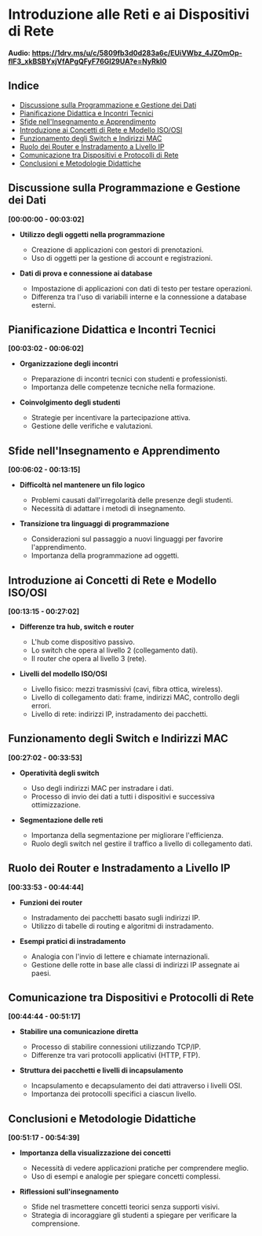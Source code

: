 # Introduzione alle Reti e ai Dispositivi di Rete

**Audio: <https://1drv.ms/u/c/5809fb3d0d283a6c/EUiVWbz_4JZOmOp-flF3_xkBSBYxjVfAPgQFyF76Gl29UA?e=NyRkI0>**

## Indice

- [Discussione sulla Programmazione e Gestione dei Dati](#discussione-sulla-programmazione-e-gestione-dei-dati)
- [Pianificazione Didattica e Incontri Tecnici](#pianificazione-didattica-e-incontri-tecnici)
- [Sfide nell'Insegnamento e Apprendimento](#sfide-nellinsegnamento-e-apprendimento)
- [Introduzione ai Concetti di Rete e Modello ISO/OSI](#introduzione-ai-concetti-di-rete-e-modello-isoosi)
- [Funzionamento degli Switch e Indirizzi MAC](#funzionamento-degli-switch-e-indirizzi-mac)
- [Ruolo dei Router e Instradamento a Livello IP](#ruolo-dei-router-e-instradamento-a-livello-ip)
- [Comunicazione tra Dispositivi e Protocolli di Rete](#comunicazione-tra-dispositivi-e-protocolli-di-rete)
- [Conclusioni e Metodologie Didattiche](#conclusioni-e-metodologie-didattiche)

## Discussione sulla Programmazione e Gestione dei Dati

**[00:00:00 - 00:03:02]**

- **Utilizzo degli oggetti nella programmazione**
  - Creazione di applicazioni con gestori di prenotazioni.
  - Uso di oggetti per la gestione di account e registrazioni.

- **Dati di prova e connessione ai database**
  - Impostazione di applicazioni con dati di testo per testare operazioni.
  - Differenza tra l'uso di variabili interne e la connessione a database esterni.

## Pianificazione Didattica e Incontri Tecnici

**[00:03:02 - 00:06:02]**

- **Organizzazione degli incontri**
  - Preparazione di incontri tecnici con studenti e professionisti.
  - Importanza delle competenze tecniche nella formazione.

- **Coinvolgimento degli studenti**
  - Strategie per incentivare la partecipazione attiva.
  - Gestione delle verifiche e valutazioni.

## Sfide nell'Insegnamento e Apprendimento

**[00:06:02 - 00:13:15]**

- **Difficoltà nel mantenere un filo logico**
  - Problemi causati dall'irregolarità delle presenze degli studenti.
  - Necessità di adattare i metodi di insegnamento.

- **Transizione tra linguaggi di programmazione**
  - Considerazioni sul passaggio a nuovi linguaggi per favorire l'apprendimento.
  - Importanza della programmazione ad oggetti.

## Introduzione ai Concetti di Rete e Modello ISO/OSI

**[00:13:15 - 00:27:02]**

- **Differenze tra hub, switch e router**
  - L'hub come dispositivo passivo.
  - Lo switch che opera al livello 2 (collegamento dati).
  - Il router che opera al livello 3 (rete).

- **Livelli del modello ISO/OSI**
  - Livello fisico: mezzi trasmissivi (cavi, fibra ottica, wireless).
  - Livello di collegamento dati: frame, indirizzi MAC, controllo degli errori.
  - Livello di rete: indirizzi IP, instradamento dei pacchetti.

## Funzionamento degli Switch e Indirizzi MAC

**[00:27:02 - 00:33:53]**

- **Operatività degli switch**
  - Uso degli indirizzi MAC per instradare i dati.
  - Processo di invio dei dati a tutti i dispositivi e successiva ottimizzazione.

- **Segmentazione delle reti**
  - Importanza della segmentazione per migliorare l'efficienza.
  - Ruolo degli switch nel gestire il traffico a livello di collegamento dati.

## Ruolo dei Router e Instradamento a Livello IP

**[00:33:53 - 00:44:44]**

- **Funzioni dei router**
  - Instradamento dei pacchetti basato sugli indirizzi IP.
  - Utilizzo di tabelle di routing e algoritmi di instradamento.

- **Esempi pratici di instradamento**
  - Analogia con l'invio di lettere e chiamate internazionali.
  - Gestione delle rotte in base alle classi di indirizzi IP assegnate ai paesi.

## Comunicazione tra Dispositivi e Protocolli di Rete

**[00:44:44 - 00:51:17]**

- **Stabilire una comunicazione diretta**
  - Processo di stabilire connessioni utilizzando TCP/IP.
  - Differenze tra vari protocolli applicativi (HTTP, FTP).

- **Struttura dei pacchetti e livelli di incapsulamento**
  - Incapsulamento e decapsulamento dei dati attraverso i livelli OSI.
  - Importanza dei protocolli specifici a ciascun livello.

## Conclusioni e Metodologie Didattiche

**[00:51:17 - 00:54:39]**

- **Importanza della visualizzazione dei concetti**
  - Necessità di vedere applicazioni pratiche per comprendere meglio.
  - Uso di esempi e analogie per spiegare concetti complessi.

- **Riflessioni sull'insegnamento**
  - Sfide nel trasmettere concetti teorici senza supporti visivi.
  - Strategia di incoraggiare gli studenti a spiegare per verificare la comprensione.
